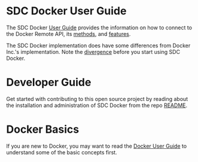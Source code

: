 # SDC Docker User Guide

The SDC Docker [User Guide](api/README.md) provides the information on how to connect to the Docker Remote API,
its [methods](api/commands), and [features](api/features).

The SDC Docker implementation does have some differences from Docker Inc.'s implementation. Note the
[divergence](api/divergence.md) before you start using SDC Docker.

# Developer Guide

Get started with contributing to this open source project by reading about the installation and administration
of SDC Docker from the repo [README](../README.md).

# Docker Basics

If you are new to Docker, you may want to read the [Docker User Guide](https://docs.docker.com/engine/userguide/)
to understand some of the basic concepts first.

